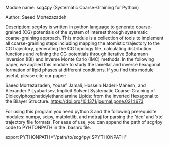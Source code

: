 Module name: scg4py (Systematic Coarse-Graining for Python)

Author: Saeed Mortezazadeh

Description:
scg4py is written in python language to generate coarse-grained (CG) potentials of the system of interest through systematic coarse-graining approach. This module is a collection of tools to implement all coarse-graining steps including mapping the atomistic trajectory to the CG trajectory, generating the CG topology file, calculating distribution functions and refining the CG potentials through Iterative Boltzmann Inversion (IBI) and Inverse Monte Carlo (IMC) methods. In the following paper, we applied this module to study the lamellar and inverse hexagonal formation of lipid phases at different conditions. If you find this module useful, please cite our paper:

Saeed Mortezazadeh, Yousef Jamali, Hossein Naderi-Manesh, and Alexander P.Lyubartsev, Implicit Solvent Systematic Coarse-Graining of Dioleoylphosphatidylethanolamine Lipids: from the Inverted Hexagonal to the Bilayer Structure.
https://doi.org/10.1371/journal.pone.0214673

For using this program you need python 3 and the following prerequisite modules: numpy, scipy, matplotlib, and mdtraj for parsing the ’dcd’ and ’xtc’ trajectory file formats. For ease of use, you can append the path of scg4py code to PYHTONPATH in the .bashrc file.

export PYTHONPATH="/path/to/scg4py/:$PYTHONPATH"
